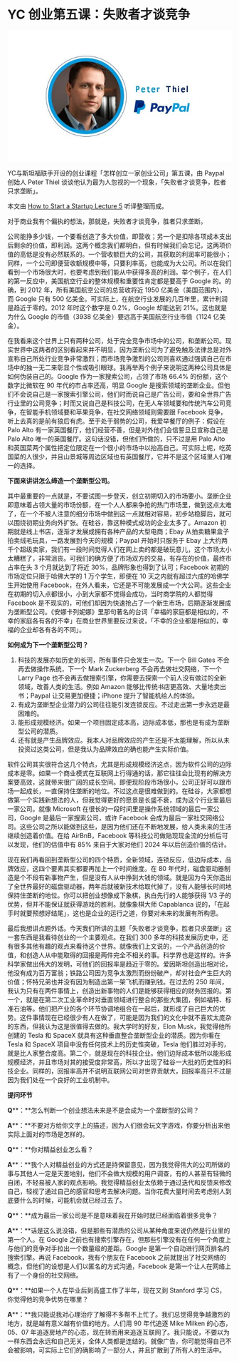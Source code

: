 # YC 创业第五课：失败者才谈竞争

![Image](img/1413176507550.jpg)

YC与斯坦福联手开设的创业课程「怎样创立一家创业公司」第五课，由 Paypal 创始人 Peter Thiel 谈谈他认为最为人忽视的一个现象，「失败者才谈竞争，胜者只求垄断」。

本文由 [How to Start a Startup Lecture 5](http://startupclass.samaltman.com/courses/lec05/) 听译整理而成。

对于商业我有个偏执的想法，那就是，失败者才谈竞争，胜者只求垄断。

公司能挣多少钱，一个要看创造了多大价值，即营收；另一个是扣除各项成本支出后剩余的价值，即利润。这两个概念我们都明白，但有时候我们会忘记，这两项价值的高低是没有必然联系的。一个营收额巨大的公司，其获取的利润率可能很小；同样，一个公司即便营收额规模中等，只要利率高，也能成为大公司。所以在我们看到一个市场很大时，也要考虑到我们能从中获得多高的利润。举个例子，在人们的第一反应中，美国航空行业的整体规模和重要性肯定都是要高于 Google 的。的确，到 2012 年，所有美国航空公司的总营收将近 1950 亿美金（美国范围内），而 Google 只有 500 亿美金。可实际上，在航空行业发展的几百年里，累计利润是趋近于零的。2012 年时这个数字是 0.2%，Google 却能达到 21%。这也就是为什么 Google 的市值（3938 亿美金）要远高于美国航空行业市值（1124 亿美金）。

在我看来这个世界上只有两种公司，处于完全竞争市场中的公司，和垄断公司。现实世界中这两者的区别看起来并不明显，因为垄断公司为了避免触及法律总是对外宣称自己所处行业竞争非常激烈；而市场竞争激烈的公司则喜欢通过强调自己在市场中的独一无二来彰显个性或吸引眼球。我再举两个例子来说明这两种公司具体是如何伪装自己的。Google 作为一家搜索公司，占领了市场 66.4% 的份额，这个数字比微软在 90 年代的市占率还高，明显 Google 是搜索领域的垄断企业。但他们不会说自己是一家搜索引擎公司，他们时而说自己是广告公司，要和全世界广告行业里的公司竞争；时而又说自己是科技公司，在无人车领域要和传统汽车公司竞争，在智能手机领域要和苹果竞争，在社交网络领域则需要跟 Facebook 竞争，听上去真的是前有狼后有虎。至于处于弱势的公司，我爱举餐厅的例子：假设在 Palo Alto 有一家英国餐厅，他们经营不善，但是对外他们会信誓旦旦宣称自己是 Palo Alto 唯一的英国餐厅。这句话没错，但他们所做的，只不过是用 Palo Alto 和英国菜两个属性把定位限定在一个很小的市场中以抬高自己。可实际上呢，吃英国菜的人很少，并且山景城等周边区域也有英国餐厅，它并不是这个区域里人们唯一的选择。

**下面来讲讲怎么缔造一个垄断型公司。**

其中最重要的一点就是，不要试图一步登天，创立初期切入的市场要小。垄断企业即意味着占领大量的市场份额，在一个人人都来争抢的热门市场里，做到这点太难了，在一个不被人注意的细分市场中做到这一点就相对容易，初步站稳脚后，就可以围绕初期业务向外扩张。在硅谷，靠这种模式成功的企业太多了。Amazon 初期就是线上书店，逐渐才发展成拥有各种产品的大型电商；Ebay 从拍卖糖果盒子拍卖绒毛玩具，一路发展到今天的规模；Paypal 开始时只服务于 Ebay 上大约两千个超级卖家，我们有一段时间觉得人们在网上卖的都是破玩意儿，这个市场太小太糟糕了，非常沮丧。可我们的确方便了市场双方的交易，有存在的价值，最终市占率在头 3 个月就达到了将近 30%，品牌形象也得到了认可；Facebook 初期的市场定位只限于哈佛大学的 1 万个学生，即便在 10 天之内就有超过六成的哈佛学生开始使用 Facebook，在外人看来，它还是不可能发展成一个大公司。这些企业在初期的切入点都很小，小到大家都不觉得会成功，当时商学院的人都觉得 Facebook 是不现实的，可他们却因为快速抢占了一个新生市场，后期逐渐发展成为垄断型公司。《安娜卡列妮娜》里那句著名的台词「幸福的家庭都是相似的，不幸的家庭各有各的不幸」在商业世界里要反过来说，「不幸的企业都是相似的，幸福的企业却各有各的不同」。

**如何成为下一个垄断型公司？**

1.  科技的发展亦如历史的长河，所有事件只会发生一次。下一个 Bill Gates 不会再去做操作系统，下一个 Mark Zuckerberg 不会再去做社交网络，下一个 Larry Page 也不会再去做搜索引擎，你需要去探索一个前人没有做过的全新领域，改善人类的生活。例如 Amazon 能够比传统书店更高效、大量地卖出书；Paypal 让交易更加便捷；iPhone 提升了智能机给人的体验。  
2.  有成为垄断型企业潜力的公司往往能引发连锁反应。不过走出第一步永远是最困难的。  
3.  能形成规模经济。如果一个项目固定成本高，边际成本低，那也是有成为垄断型公司的潜质。  
4.  还有就是产生品牌效应。我本人对品牌效应的产生还是不太能理解，所以从未投资过这类公司，但是我认为品牌效应的确也能产生实际价值。  

软件公司其实很符合这几个特点，尤其是形成规模经济这点，因为软件公司的边际成本是零。如果一个商业模式在互联网上行得通的话，那它往往会比现有的解决方案要高效，这就带来很广阔的成长空间。即便现阶段市场很小，公司正好可以跟市场一起成长，一直保持住垄断的地位。不过这点是很难做到的。在硅谷，大家都想做第一个实践新想法的人，但我觉得更好的愿景是长盛不衰，成为这个行业里最后一家公司。就像 Microsoft 在很长的一段时间里是操作系统领域的最后一家公司，Google 是最后一家搜索公司，或许 Facebook 会成为最后一家社交网络公司。这些公司之所以能做到这些，是因为他们还在不断地发展，给人类未来的生活继续创造着价值。在给 AirBnB，Facebook 等科技公司做贴现现金流的分析后可以发现，他们的估值中有 85% 来自于大家对他们 2024 年以后创造价值的估计。

现在我们再看回到垄断型公司的四个特质，全新领域，连锁反应，低边际成本，品牌效应，这四个要素其实都要再加上一个时间维度。在 80 年代时，磁盘驱动器制造是个不段有新事物产生，但是没有人从中挣到大钱的领域。就是因为今天你造出了全世界最好的磁盘驱动器，两年后就被新技术给取代掉了，没有人能够长时间地保持住垄断的地位。你可以把创业想像成下象棋，执白先行的人能够获得 1/3 子的优势，但并不能保证就获得游戏的胜利。就像象棋大师 Capablanca 说的，「在起手时就要预想好结尾」，这也是企业的运行之道，你要对未来的发展有所构思。

最后我想讲点题外话。今天我们所讲的主题「失败者才谈竞争，胜者只求垄断」这一套东西是我看待创业的一个主要观点。在我们 300 多年的科技发展历史中，还有很多其他有趣的观点来看待这个世界。就像我们上文说的，一个产品创造的价值，和创造人从中能取得的回报是两件完全不相关的事。科学界也是这样的。许多科学家做出伟大的发明，可他们的回报率是趋近于零的。爱因斯坦创造出相对论，他没有成为百万富翁；铁路公司因为竞争太激烈而纷纷破产，却对社会产生巨大的价值；怀特兄弟也并没有因为制造出第一架飞机而赚到钱。在过去的 250 年间，我认为只有在两件事情上，创造出新事物的人们是能够获得相应的财务回报的。第一个，就是在第二次工业革命时对垂直领域进行整合的那些大集团，例如福特、标准石油等。他们把产业的各个环节协调地组合在一起后，就形成了自己巨大的优势。这件事情现在已经很少有人在做了，可能是因为我们的文化中就不喜欢太庞杂的东西，但我认为这是很值得去做的。我大学时的好友，Elon Musk，我觉得他所创建的 Tesla 和 SpaceX 就具有这种垂直整合垄断型企业的潜质。因为你看在 Tesla 和 SpaceX 项目中没有任何技术上的历史性突破，Tesla 他们胜过对手的，就是比人家整合度高。第二个，就是现在的科技企业。他们边际成本低所以能形成规模经济，并且市场对其的接受度非常高，所以才出现了硅谷一大批的历史性的科技企业。同样的，回报率高并不说明互联网公司对世界贡献大，回报率高只不过是因为我们处在一个良好的工业机制中。

**提问环节**

**Q****：**怎么判断一个创业想法未来是不是会成为一个垄断型的公司？

**A****：**不要对方给你文字上的描述，因为人们很会玩文字游戏，你要分析出来他实际上面对的市场是怎样的。

**Q****：**你对精益创业怎么看？

**A****：**我个人对精益创业的方式还是持保留意见，因为我觉得伟大的公司所做的事与其他人一定是天差地别，他们不会做大规模的用户调查，有的人甚至有轻微的自闭，不轻易被人家的观点影响。我觉得精益创业太依赖于通过迭代和反馈来修改自己，轻视了通过自己的感官和思考去解决问题。当你花费大量时间去考虑别人到底要什么的时候，可能机会就已经过去了。

**Q****：**成为最后一家公司是不是意味着我在开始时就已经面临着很多竞争？

**A****：**话是这么说没错，但是那些有潜质的公司从某种角度来说仍然是行业里的第一个人。在 Google 之前也有搜索引擎存在，但那些引擎没有在任何一个角度上与他们的竞争对手拉出一个数量级的差距。Google 是第一个自动进行网页排名的搜索引擎。再说 Facebook，我有个朋友在 Facebook 之前就提出了社交网络的概念，但他们的设想是人们以匿名的方式沟通，Facebook 是第一个让人在网络上有了一个身份的社交网络。

**Q****：**如果一个人在毕业后到高盛工作了半年，现在又到 Stanford 学习 CS，你觉得他的竞争优势在哪里？

**A****：**我只能说我对心理治疗了解得不多帮不上忙了。我们总觉得竞争越激烈的地方，就是越有意义越有价值的地方。人们用 90 年代追逐 Mike Milken 的心态，05、07 年追逐房地产的心态，现在转而用来追逐互联网了。我只能说，不要以为一样东西会永远和自己无关，全体人类都是连结的。就像广告，你可能觉得自己不会被影响，可实际上它们的确影响了一部分人，并且扩散到了所有人的生活中。
